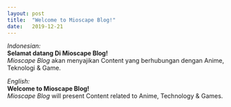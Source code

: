 ```yaml
---
layout: post
title:  "Welcome to Mioscape Blog!"
date:   2019-12-21
---
```

_Indonesian:_  
**Selamat datang Di Mioscape Blog!**  
_Mioscape Blog_ akan menyajikan Content yang berhubungan dengan Anime, Teknologi & Game.  
  

_English:_  
**Welcome to Mioscape Blog!**  
_Mioscape Blog_ will present Content related to Anime, Technology & Games.
